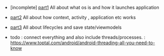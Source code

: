 - \[incomplete] [part1](p1_outdated.md) All about what os is and how it launches application 
- [part2](p2_context.md) All about how context, activity , application etc works
- [part3](p3_lifecycle_and_launch_modes.md) All about lifecycles and save state/viewmodels

- todo : connect everything and also include threads/processes. : https://www.toptal.com/android/android-threading-all-you-need-to-know
